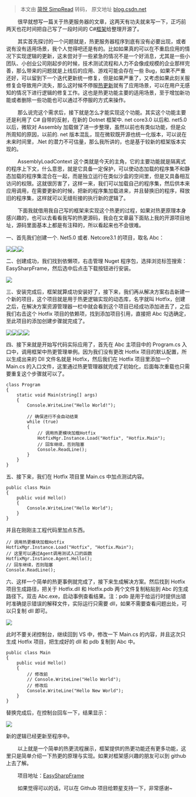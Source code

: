 > 本文由 [简悦 SimpRead](http://ksria.com/simpread/) 转码， 原文地址 [blog.csdn.net](https://blog.csdn.net/su_xf/article/details/118570719)

        很早就想写一篇关于热更服务器的文章，这两天有功夫就来写一下，正巧前两天也花时间把自己写了一段时间的 C#[框架](https://so.csdn.net/so/search?q=%E6%A1%86%E6%9E%B6&spm=1001.2101.3001.7020)给整理开源了。

        其实首先探讨的一个问题就是，热更服务器程序到底有没有必要出现，或者说有没有适用场景，我个人觉得吧还是有的。比如如果真的可以在不重启应用的情况下实现逻辑的更新，这未尝对于一些紧急的情况不是一个好消息，尤其是一些小团队、小创业公司刚起步的时候，技术测试流程和人力不会像成规模的企业那样完善，那么带来的问题就是上线后的应用、游戏可能会存在一些 Bug，如果不严重还好，可以留到下一个迭代更新统一修复，但是如果严重了，又考虑如果此刻关服修复会导致用户流失，那么这时候不停服[热更新](https://so.csdn.net/so/search?q=%E7%83%AD%E6%9B%B4%E6%96%B0&spm=1001.2101.3001.7020)就有了应用场景，可以在用户无感知的情况下进行逻辑的修复工作。这也是热更功能主要的适用场景，至于增加新功能或者删除一些功能也可以通过不停服的方式来操作。

        那么说完这个需求后，接下就是怎么才能实现这个功能。其实这个功能主要还是利用了 C# 自带的反射，在新的 Dotnet 框架中. net core3.0 以后和. net5.0 以后，微软对 Assembly 加载做了进一步整理，虽然以前也有类似功能，但是众所周知的原因，以前的. net 版本混乱，现在微软既开源也统一化版本，可以说在未来时间里，.Net 的潜力不可估量，那么我所讲的，也是基于较新的框架版本实现的。

        AssemblyLoadContext 这个类就是今天的主角，它的主要功能就是隔离式的程序上下文，什么意思，就是它具备一定保护，可以使动态加载的程序集不和静态加载的程序集混合在一起，而是独立运行在类似沙盒的空间里，但是又具备相互访问的权限。这就很厉害了，这样一来，我们可以加载自己的程序集，然后供本来应用调用，在需要更新的时候，把新的程序集加载进来，并且替换旧的程序，释放旧的程序集，这样就可以无缝衔接的执行新的逻辑了。

        下面我就借用我自己写的框架来实现这个热更的过程，如果对热更原理本身感兴趣的，也可以去看看我写的热更源码，我会在文章最下面贴上我的开源项目地址，源码里面基本上都是有注释的，所以看起来也不会很难。

一、首先我们创建一个. Net5.0 或者. Netcore3.1 的项目，取名 Abc：

![](https://img-blog.csdnimg.cn/20210708122236204.png?x-oss-process=image/watermark,type_ZmFuZ3poZW5naGVpdGk,shadow_10,text_aHR0cHM6Ly9ibG9nLmNzZG4ubmV0L3N1X3hm,size_16,color_FFFFFF,t_70)![](https://img-blog.csdnimg.cn/20210708122347504.png?x-oss-process=image/watermark,type_ZmFuZ3poZW5naGVpdGk,shadow_10,text_aHR0cHM6Ly9ibG9nLmNzZG4ubmV0L3N1X3hm,size_16,color_FFFFFF,t_70)![](https://img-blog.csdnimg.cn/20210708122401903.png?x-oss-process=image/watermark,type_ZmFuZ3poZW5naGVpdGk,shadow_10,text_aHR0cHM6Ly9ibG9nLmNzZG4ubmV0L3N1X3hm,size_16,color_FFFFFF,t_70)

二、创建成功，我们找到依懒项，右击管理 Nuget 程序包，选择浏览标签搜索：EasySharpFrame，然后选中后点击下载按钮进行安装。

![](https://img-blog.csdnimg.cn/20210708122909140.png?x-oss-process=image/watermark,type_ZmFuZ3poZW5naGVpdGk,shadow_10,text_aHR0cHM6Ly9ibG9nLmNzZG4ubmV0L3N1X3hm,size_16,color_FFFFFF,t_70)

三、安装完成后，框架就算成功安装好了，接下来，我们再从解决方案右击新建一个新的项目，这个项目就是用于热更逻辑实现的动态库，名字就叫 Hotfix，创建之后，在解决方案资源管理器一栏中就会看到这个项目已经成功添加进去了，之后我们右击这个 Hotfix 项目的依赖项，找到添加项目引用，直接把 Abc 勾选确定，至此项目的添加创建步骤就完成了。

![](https://img-blog.csdnimg.cn/20210708123208971.png?x-oss-process=image/watermark,type_ZmFuZ3poZW5naGVpdGk,shadow_10,text_aHR0cHM6Ly9ibG9nLmNzZG4ubmV0L3N1X3hm,size_16,color_FFFFFF,t_70)![](https://img-blog.csdnimg.cn/202107081233159.png?x-oss-process=image/watermark,type_ZmFuZ3poZW5naGVpdGk,shadow_10,text_aHR0cHM6Ly9ibG9nLmNzZG4ubmV0L3N1X3hm,size_16,color_FFFFFF,t_70)![](https://img-blog.csdnimg.cn/20210708123358222.png?x-oss-process=image/watermark,type_ZmFuZ3poZW5naGVpdGk,shadow_10,text_aHR0cHM6Ly9ibG9nLmNzZG4ubmV0L3N1X3hm,size_16,color_FFFFFF,t_70)![](https://img-blog.csdnimg.cn/20210708123617155.png?x-oss-process=image/watermark,type_ZmFuZ3poZW5naGVpdGk,shadow_10,text_aHR0cHM6Ly9ibG9nLmNzZG4ubmV0L3N1X3hm,size_16,color_FFFFFF,t_70)

四、接下来就是开始写代码实际应用了，首先在 Abc 主项目中的 Program.cs 入口中，调用框架中热更管理单例。因为我们没有更改 Hotfix 项目的默认配置，所以生成出来的 Dll 文件名就是 Hotfix，然后我们在 Hotfix 项目里添加一个 Main.cs 的入口文件，这里通过热更管理器就完成了初始化，后面每次重载也只需要重复这个步骤就可以了。

```
class Program
{
    static void Main(string[] args)
    {
        Console.WriteLine("Hello World!");
 
        // 确保进行不会自动结束
        while (true)
        {
            // 调用热更模块加载Hotfix
            HotfixMgr.Instance.Load("Hotfix", "Hotfix.Main");
            // 回车继续，否则阻塞
            Console.ReadLine();
        }
    }
}
```

五、接下来，我们在 Hotfix 项目里 Main.cs 中加点测试内容。

```
public class Main
{
    public void Hello()
    {
        Console.WriteLine("Hello World");
    }
}
```

并且在刚刚主工程代码里加点东西。 

```
// 调用热更模块加载Hotfix
HotfixMgr.Instance.Load("Hotfix", "Hotfix.Main");
// 这里可以通过Agent调用测试入口的函数
HotfixMgr.Instance.Agent.Hello();
// 回车继续，否则阻塞
Console.ReadLine();
```

六、这样一个简单的热更事例就完成了，接下来生成解决方案。然后找到 Hotfix 项目生成路径，把关于 Hotfix.dll 和 Hotfix.pdb 两个文件复制粘贴到 Abc 的生成路径下。双击 Abc.exe，启动事例查看结果。注：pdb 是用于给运行时提供出错时准确提示错误的解释文件，实际运行只需要 dll，如果不需要查看问题出处，可以只复制 dll 即可。

![](https://img-blog.csdnimg.cn/20210708135203103.png)

此时不要关闭控制台，继续回到 VS 中，修改一下 Main.cs 的内容，并且这次只生成 Hotfix 项目，把生成好的 dll 和 pdb 复制到 Abc 中。

```
public class Main
{
    public void Hello()
    {
        // 修改前
        // Console.WriteLine("Hello World");
        // 修改后
        Console.WriteLine("Hello New World");
    }
}
```

替换完成后，在控制台回车一下，结果显示：

![](https://img-blog.csdnimg.cn/20210708135147615.png)

新的逻辑已经更新至程序中。

        以上就是一个简单的热更流程展示，框架提供的热更功能还有更多功能，这里只是简单介绍一下热更的原理与实现。如果对框架感兴趣的朋友可以到 github 上去了解。

        项目地址：[EasySharpFrame](https://github.com/suxf/EasySharpFrame)

        如果觉得可以的话，可以在 Github 项目给颗星支持一下，非常感谢~